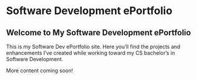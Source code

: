 # Software Development ePortfolio



## Welcome to My Software Development ePortfolio

This is my Software Dev ePortfolio site. Here you’ll find the projects and enhancements I’ve created while working toward my CS bachelor’s in Software Development.

More content coming soon!
